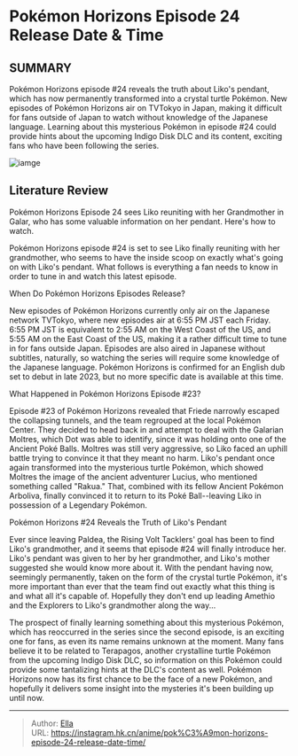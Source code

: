 # Pokémon Horizons Episode 24 Release Date &amp; Time


## SUMMARY 



  Pokémon Horizons episode #24 reveals the truth about Liko&#39;s pendant, which has now permanently transformed into a crystal turtle Pokémon.   New episodes of Pokémon Horizons air on TVTokyo in Japan, making it difficult for fans outside of Japan to watch without knowledge of the Japanese language.   Learning about this mysterious Pokémon in episode #24 could provide hints about the upcoming Indigo Disk DLC and its content, exciting fans who have been following the series.  

![iamge](https://static1.srcdn.com/wordpress/wp-content/uploads/2023/09/pokemon-horizons-galarian-moltres-roar.jpg)

## Literature Review

Pokémon Horizons Episode 24 sees Liko reuniting with her Grandmother in Galar, who has some valuable information on her pendant. Here&#39;s how to watch.




Pokémon Horizons episode #24 is set to see Liko finally reuniting with her grandmother, who seems to have the inside scoop on exactly what&#39;s going on with Liko&#39;s pendant. What follows is everything a fan needs to know in order to tune in and watch this latest episode.





 When Do Pokémon Horizons Episodes Release? 
          

New episodes of Pokémon Horizons currently only air on the Japanese network TVTokyo, where new episodes air at 6:55 PM JST each Friday. 6:55 PM JST is equivalent to 2:55 AM on the West Coast of the US, and 5:55 AM on the East Coast of the US, making it a rather difficult time to tune in for fans outside Japan. Episodes are also aired in Japanese without subtitles, naturally, so watching the series will require some knowledge of the Japanese language. Pokémon Horizons is confirmed for an English dub set to debut in late 2023, but no more specific date is available at this time.



 What Happened in Pokémon Horizons Episode #23? 
          




Episode #23 of Pokémon Horizons revealed that Friede narrowly escaped the collapsing tunnels, and the team regrouped at the local Pokémon Center. They decided to head back in and attempt to deal with the Galarian Moltres, which Dot was able to identify, since it was holding onto one of the Ancient Poké Balls. Moltres was still very aggressive, so Liko faced an uphill battle trying to convince it that they meant no harm. Liko&#39;s pendant once again transformed into the mysterious turtle Pokémon, which showed Moltres the image of the ancient adventurer Lucius, who mentioned something called &#34;Rakua.&#34; That, combined with its fellow Ancient Pokémon Arboliva, finally convinced it to return to its Poké Ball--leaving Liko in possession of a Legendary Pokémon.



 Pokémon Horizons #24 Reveals the Truth of Liko&#39;s Pendant 
          




Ever since leaving Paldea, the Rising Volt Tacklers&#39; goal has been to find Liko&#39;s grandmother, and it seems that episode #24 will finally introduce her. Liko&#39;s pendant was given to her by her grandmother, and Liko&#39;s mother suggested she would know more about it. With the pendant having now, seemingly permanently, taken on the form of the crystal turtle Pokémon, it&#39;s more important than ever that the team find out exactly what this thing is and what all it&#39;s capable of. Hopefully they don&#39;t end up leading Amethio and the Explorers to Liko&#39;s grandmother along the way...

The prospect of finally learning something about this mysterious Pokémon, which has reoccurred in the series since the second episode, is an exciting one for fans, as even its name remains unknown at the moment. Many fans believe it to be related to Terapagos, another crystalline turtle Pokémon from the upcoming Indigo Disk DLC, so information on this Pokémon could provide some tantalizing hints at the DLC&#39;s content as well. Pokémon Horizons now has its first chance to be the face of a new Pokémon, and hopefully it delivers some insight into the mysteries it&#39;s been building up until now.






---

> Author: [Ella](https://instagram.hk.cn/)  
> URL: https://instagram.hk.cn/anime/pok%C3%A9mon-horizons-episode-24-release-date-time/  

